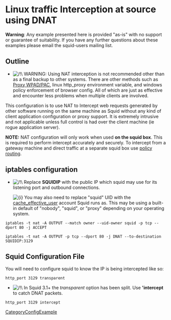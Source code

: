 # Linux traffic Interception at source using DNAT

**Warning**: Any example presented here is provided "as-is" with no
support or guarantee of suitability. If you have any further questions
about these examples please email the squid-users mailing list.

## Outline

  - ![/\!\\](https://wiki.squid-cache.org/wiki/squidtheme/img/alert.png)
    WARNING: Using NAT interception is not recommended other than as a
    final backup to other systems. There are other methods such as
    [Proxy
    WPAD/PAC](https://wiki.squid-cache.org/action/show/ConfigExamples/Intercept/AtSource/Technology/WPAD#),
    linux http\_proxy environment variable, and windows policy
    enforcement of browser config. All of which are just as effective
    and encounter less problems when multiple clients are involved.

This configuration is to use NAT to Intercept web requests generated by
other software running on the same machine as Squid without any kind of
client application configuration or proxy support. It is extremely
intrusive and not applicable unless full control is had over the client
machine (ie rogue application server).

**NOTE:** NAT configuration will only work when used **on the squid
box**. This is required to perform intercept accurately and securely. To
intercept from a gateway machine and direct traffic at a separate squid
box use [policy
routing](https://wiki.squid-cache.org/action/show/ConfigExamples/Intercept/AtSource/ConfigExamples/Intercept/IptablesPolicyRoute#).

## iptables configuration

  - ![/\!\\](https://wiki.squid-cache.org/wiki/squidtheme/img/alert.png)
    Replace **SQUIDIP** with the public IP which squid may use for its
    listening port and outbound connections.
    
    ![{i}](https://wiki.squid-cache.org/wiki/squidtheme/img/icon-info.png)
    You may also need to replace "squid" UID with the
    [cache\_effective\_user](http://www.squid-cache.org/Doc/config/cache_effective_user#)
    account Squid runs as. This may be using a built-in default of
    "nobody", "squid", or "proxy" depending on your operating system.

<!-- end list -->

    iptables -t nat -A OUTPUT --match owner --uid-owner squid -p tcp --dport 80 -j ACCEPT
    
    iptables -t nat -A OUTPUT -p tcp --dport 80 -j DNAT --to-destination SQUIDIP:3129

## Squid Configuration File

You will need to configure squid to know the IP is being intercepted
like so:

    http_port 3129 transparent

  - ![/\!\\](https://wiki.squid-cache.org/wiki/squidtheme/img/alert.png)
    In Squid 3.1+ the *transparent* option has been split. Use
    **'intercept** to catch DNAT packets.

<!-- end list -->

    http_port 3129 intercept

[CategoryConfigExample](https://wiki.squid-cache.org/action/show/ConfigExamples/Intercept/AtSource/CategoryConfigExample#)
